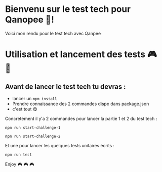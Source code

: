 # Bienvenu sur le test tech pour Qanopee  🧪!

Voici mon rendu pour le test tech avec Qanpee


# Utilisation et lancement des tests 🎮🧪

## Avant de lancer le test tech tu devras :
- lancer un `npm install`
- Prendre connaissance des 2 commandes dispo dans package.json
- c'est tout 😋




Concretement il y'a 2 commandes pour lancer la partie 1 et 2 du test tech :

    npm run start-challenge-1

    npm run start-challenge-2 

Et une pour lancer les quelques tests unitaires écrits :

    npm run test

Enjoy  🎮 🎮 🎮